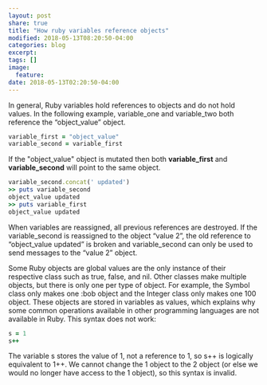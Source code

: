 ```yaml
---
layout: post
share: true
title: "How ruby variables reference objects"
modified: 2018-05-13T08:20:50-04:00
categories: blog
excerpt:
tags: []
image:
  feature:
date: 2018-05-13T02:20:50-04:00
---
```


In general, Ruby variables hold references to objects and do not hold values. In the following example, variable_one and variable_two both reference the “object_value” object.

```ruby
variable_first = "object_value"
variable_second = variable_first
```

If the "object_value" object is mutated then both **variable_first** and **variable_second** will point to the same object.

```ruby
variable_second.concat(' updated')
>> puts variable_second
object_value updated
>> puts variable_first
object_value updated
```

When variables are reassigned, all previous references are destroyed. If the variable_second is reassigned to the object “value 2”, the old reference to “object_value updated” is broken and variable_second can only be used to send messages to the “value 2” object.

Some Ruby objects are global values are the only instance of their respective class such as true, false, and nil. Other classes make multiple objects, but there is only one per type of object. For example, the Symbol class only makes one :bob object and the Integer class only makes one 100 object. These objects are stored in variables as values, which explains why some common operations available in other programming languages are not available in Ruby. This syntax does not work:

```ruby
s = 1
s++
```

The variable s stores the value of 1, not a reference to 1, so s++ is logically equivalent to 1++. We cannot change the 1 object to the 2 object (or else we would no longer have access to the 1 object), so this syntax is invalid.

